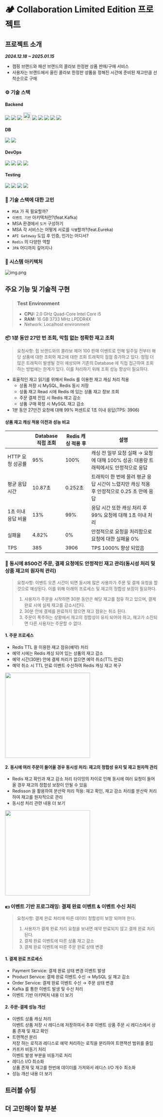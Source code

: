 🏕 Collaboration Limited Edition 프로젝트
====
프로젝트 소개 
----
***2024.12.18 ~ 2025.01.15***
- 캠핑 브랜드와 패션 브랜드의 콜라보 한정판 상품 판매/구매 서비스
- 사용자는 브랜드에서 올린 콜라보 한정판 상품을 정해진 시간에 준비된 재고만큼 선착순으로 구매


### ⚙️ 기술 스택
#### Backend
<img src="https://img.shields.io/badge/java-007396?style=for-the-badge&logo=java&logoColor=white"> <img src="https://img.shields.io/badge/springboot-6DB33F?style=for-the-badge&logo=springboot&logoColor=white"> <img src="https://img.shields.io/badge/Spring Security-6DB33F?style=for-the-badge&logo=springsecurity&logoColor=white"> <img src="https://raw.githubusercontent.com/ydmins/YdMinS/main/icons/jwt.png" alt="jwt" height="25px"/> <img src="https://img.shields.io/badge/MSA-F05032?style=for-the-badge&logoColor=white"> <img src="https://img.shields.io/badge/spring cloud gateway-6DB33F?style=for-the-badge&logo=spring&logoColor=white"> <img src="https://img.shields.io/badge/spring cloud eureka-6DB33F?style=for-the-badge&logo=spring&logoColor=white"> <img src="https://img.shields.io/badge/Apache Kafka-%3333333.svg?style=for-the-badge&logo=Apache Kafka&logoColor=white"> <img src="https://img.shields.io/badge/spring data JPA-007396?style=for-the-badge&logo=JPA&logoColor=white">

#### DB
<img src="https://img.shields.io/badge/mysql-4479A1?style=for-the-badge&logo=mysql&logoColor=white"> <img src="https://img.shields.io/badge/Redis-DC382D?style=for-the-badge&logo=Redis&logoColor=white">

#### DevOps
<img src="https://img.shields.io/badge/gradle-02303A?style=for-the-badge&logo=gradle&logoColor=white"> <img src="https://img.shields.io/badge/docker-%230db7ed.svg?style=for-the-badge&logo=docker&logoColor=white"> <img src="https://img.shields.io/badge/github-181717?style=for-the-badge&logo=github&logoColor=white"> <img src="https://img.shields.io/badge/git-F05032?style=for-the-badge&logo=git&logoColor=white">

#### Testing
<img src="https://img.shields.io/badge/JUnit5-25A162?style=for-the-badge&logo=JUnit5&logoColor=white"> <img src="https://img.shields.io/badge/Postman-FF6C37?style=for-the-badge&logo=Postman&logoColor=white"> <img src="https://img.shields.io/badge/nGrinder-6DB33F?style=for-the-badge&logoColor=white"> <img src="https://img.shields.io/badge/k6-7D64FF?style=for-the-badge&logo=k6&logoColor=white">

### 🧐 기술 스택에 대한 고민

- `MSA` 가 꼭 필요할까?
- `이벤트 기반` 아키텍처란?(feat.Kafka)
- MSA 환경에서 `도커` 구성하기
- MSA 각 서비스는 어떻게 서로를 `식별`할까?(feat.Eureka)
- `API Gateway` 도입 후 인증, 인가는 어디서?
- `Redis` 의 다양한 역할
- `JPA` 어디까지 깊어지나

### 🩻 시스템 아키텍처
![img.png](images/systemwhite.png)

주요 기능 및 기술적 구현
---

> ### Test Environment
> - **CPU:** 2.0 GHz Quad-Core Intel Core i5
> - **RAM:** 16 GB 3733 MHz LPDDR4X
> - Network: Localhost environment
### 📦 1분 동안 27만 번 조회, 막힘 없는 정확한 재고 조회
>요청사항: 힙 브랜드와의 콜라보 체어 100 판매 이벤트로 인해 일주일 전부터 해당 상품에 대한 조회와 재고에 대한 조회 트래픽이 점점 증가하고 있다. 
점점 더 많은 트래픽이 발생될 것이 예상되며 기존의 Database 에 직접 접근하여 조회 하는 방법에는 한계가 있다. 이를 처리하기 위해 조회 성능 향상이 필요하다.
- 효율적인 재고 읽기를 위해서 Redis 를 이용한 재고 캐싱 처리 적용
  - 상품 저장 시 MySQL, Redis 동시 저장
  - 상품 재고 Read 시에 Redis 에 있는 상품 재고 정보 조회
  - 주문 결제 진입 시 Redis 재고 감소
  - 상품 구매 확정 시 MySQL 재고 감소
- 1분 동안 27만건 요청에 대해 99% 퍼센트로 1초 이내 응답(TPS: 3906)

#### 상품 재고 캐싱 적용 이전과 성능 비교
|  | Database 직접 조회 | Redis 캐싱 적용 후 | 설명                                                   |
| --- | --- |---------------|------------------------------------------------------|
| HTTP 요청 성공률 | 95% | 100%          | 캐싱 전 일부 요청 실패 → 요청에 대해 100% 성공: 대용량 트래픽에서도 안정적으로 응답  |
| 평균 응답 시간 | 10.87초 | 0.252초        | 트래픽이 한 번에 몰려 평균 응답 시간이 느렸지만 캐싱 적용 후 안정적으로 0.25 초 만에 응답 |
| 1초 이내 응답 비율 | 13% | 99%           | 응답 시간 또한 캐싱 처리 후 99% 요청에 대해 1초 이내 처리                 |
| 실패율 | 4.82% | 0%            | 안정적으로 요청을 처리함으로 요청에 대한 실패율 0%                        |
| TPS | 385 | 3906          | TPS 1000% 향상 되었음                                   |

### 🦠 동시에 8500건 주문, 결제 요청에도 안정적인 재고 관리(동시성 처리 및 상품 재고의 원자적 관리)
>요청사항: 이벤트 오픈 시간이 되면 동시에 많은 사용자가 주문 및 결제 요청을 할 것으로 예상된다. 이를 위해 아래의 프로세스 및 재고의 정합성 보장이 필요하다.
> 1. 사용자가 주문을 시작하면 30분 동안은 해당 재고를 점유 하고 있으며, 결제 완료 시에 실제 재고를 감소시킨다.
> 2. 30분 안에 결제를 완료하지 않으면 재고 점유는 취소 된다.
> 3. 주문이 폭주하는 상황에서 재고의 정합성이 유지 되어야 하고, 재고가 소진되면 다른 사용자는 주문할 수 없다.
#### 1. 주문 프로세스
- Redis TTL 을 이용한 재고 점유(예약) 처리
- 예약 시에는 Redis 캐싱 되어 있는 상품의 재고 감소
- 예약 시간(30분) 안에 결제 처리가 없으면 예약 취소(TTL 만료)
- 예약 취소 시 TTL 만료 이벤트 수신하여 Redis 캐싱 재고 복구

<img src="images/order.png" height="280px">

#### 2. 동시에 여러 주문이 들어올 경우 동시성 처리: 재고의 정합성 유지 및 재고 원자적 관리
- Redis 재고 확인과 재고 감소 처리 타이밍의 차이로 인해 동시에 여러 요청이 들어올 경우 재고의 정합성 보장이 안될 수 있음
- Redisson 을 활용하여 분산락 처리 적용: 재고 확인, 재고 감소 처리를 분산락 처리하여 재고를 원자적으로 관리
- 동시성 처리 관련 내용 더 보기

<img src="images/lock.png" height="280px">

### 💵 이벤트 기반 프로그래밍: 결제 완료 이벤트 & 이벤트 수신 처리
>요청사항: 결제 완료 처리에 따른 데이터 정합성이 보장 되어야 한다.
> 1. 사용자가 결제 완료 처리 요청을 보내면 예약 만료되지 않고 결제 완료 처리 된다.
> 2. 결제 완료 이벤트에 따른 상품 재고 감소
> 3. 결제 완료 이벤트에 따른 주문 완료 상태 변경

#### 1. 결제 완료 프로세스
- Payment Service: 결제 완료 상태 변경 이벤트 발생
- Product Service: 결제 완료 이벤트 수신 → MySQL 실 재고 감소
- Order Service: 결제 완료 이벤트 수신 → 주문 상태 변경
- Kafka 를 통한 이벤트 발생 및 수신 처리
- 이벤트 기반 아키텍처 내용 더 보기

#### 2. 주문-결제 성능 개선
- 이벤트 상품 캐싱 처리<br>
  이벤트 상품 저장 시 레디스에 저장하여서 추후 이벤트 상품 주문 시 레디스에서 상품 존재 및 재고 확인
- 트랜잭션 분리<br>
  저장 하는 로직과 레디스로 예약 처리하는 로직을 분리하여 트랜잭션 범위를 줄임
- 카프카 비동기 처리<br>
  이벤트 발생 부분을 비동기로 처리
- 레디스 I/O 최소화<br>
  상품 존재 및 재고를 한번에 데이터를 가져와서 레디스 I/O 개수 최소화
- 성능 개선 내용 더 보기

트러블 슈팅
---

더 고민해야 할 부분
---